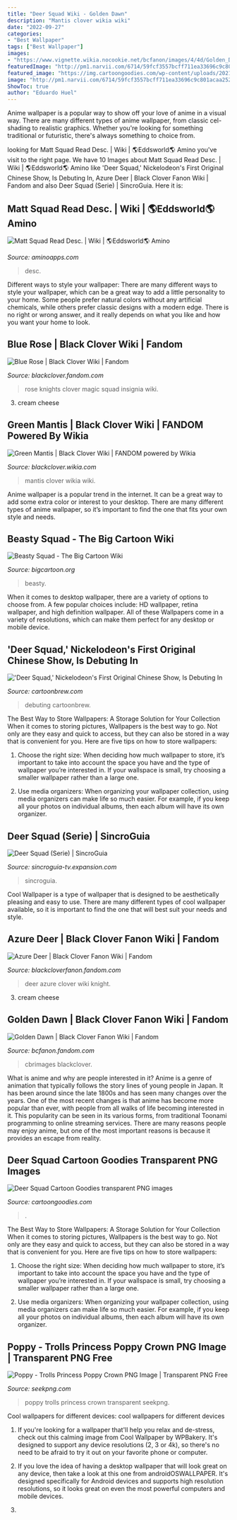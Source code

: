 ```yaml
---
title: "Deer Squad Wiki - Golden Dawn"
description: "Mantis clover wikia wiki"
date: "2022-09-27"
categories:
- "Best Wallpaper"
tags: ["Best Wallpaper"]
images:
- "https://www.vignette.wikia.nocookie.net/bcfanon/images/4/4d/Golden_Dawn_base.png/revision/latest?cb=20180329015107"
featuredImage: "http://pm1.narvii.com/6714/59fcf3557bcff711ea33696c9c801acaa252be64_00.jpg"
featured_image: "https://img.cartoongoodies.com/wp-content/uploads/2021/07/Deer-Squad-logo-300x187.png"
image: "http://pm1.narvii.com/6714/59fcf3557bcff711ea33696c9c801acaa252be64_00.jpg"
ShowToc: true
author: "Eduardo Huel"
---
```



Anime wallpaper is a popular way to show off your love of anime in a visual way. There are many different types of anime wallpaper, from classic cel-shading to realistic graphics. Whether you're looking for something traditional or futuristic, there's always something to choice from.

	

		
looking for Matt Squad Read Desc. | Wiki | 🌎Eddsworld🌎 Amino you've visit to the right page. We have 10 Images about Matt Squad Read Desc. | Wiki | 🌎Eddsworld🌎 Amino like &#039;Deer Squad,&#039; Nickelodeon&#039;s First Original Chinese Show, Is Debuting In, Azure Deer | Black Clover Fanon Wiki | Fandom and also Deer Squad (Serie) | SincroGuia. Here it is:
		
    
## Matt Squad Read Desc. | Wiki | 🌎Eddsworld🌎 Amino

<img loading=lazy src="http://pm1.narvii.com/6714/59fcf3557bcff711ea33696c9c801acaa252be64_00.jpg" onerror="this.onerror=null;this.src='https://tse1.mm.bing.net/th?id=OIP.dUp04q7FYFQ3H2yNEPsqaQHaEG&amp;pid=15.1';" alt="Matt Squad Read Desc. | Wiki | 🌎Eddsworld🌎 Amino">

_Source: aminoapps.com_

>desc. 

	

Different ways to style your wallpaper:
There are many different ways to style your wallpaper, which can be a great way to add a little personality to your home. Some people prefer natural colors without any artificial chemicals, while others prefer classic designs with a modern edge. There is no right or wrong answer, and it really depends on what you like and how you want your home to look.

    
## Blue Rose | Black Clover Wiki | Fandom

<img loading=lazy src="https://vignette.wikia.nocookie.net/blackclover/images/9/9b/Blue_Rose_Insignia.png/revision/latest?cb=20170919181802" onerror="this.onerror=null;this.src='https://tse4.mm.bing.net/th?id=OIP.hEDZgpF6UIB8WKpiYvFddQAAAA&amp;pid=15.1';" alt="Blue Rose | Black Clover Wiki | Fandom">

_Source: blackclover.fandom.com_

>rose knights clover magic squad insignia wiki. 

	

3. cream cheese 

    
## Green Mantis | Black Clover Wiki | FANDOM Powered By Wikia

<img loading=lazy src="https://vignette.wikia.nocookie.net/blackclover/images/e/e2/Green_Mantis_Insignia.png/revision/latest?cb=20170919182414" onerror="this.onerror=null;this.src='https://tse2.mm.bing.net/th?id=OIP.ssla4E-rjh2whTJb787JrwAAAA&amp;pid=15.1';" alt="Green Mantis | Black Clover Wiki | FANDOM powered by Wikia">

_Source: blackclover.wikia.com_

>mantis clover wikia wiki. 

	

Anime wallpaper is a popular trend in the internet. It can be a great way to add some extra color or interest to your desktop. There are many different types of anime wallpaper, so it’s important to find the one that fits your own style and needs.

    
## Beasty Squad - The Big Cartoon Wiki

<img loading=lazy src="https://bigcartoon.org/images/thumb/c/cf/Beasty_squad_BREAKING_UP_GIRLS_vs_BOYS_after_(2).png/240px-Beasty_squad_BREAKING_UP_GIRLS_vs_BOYS_after_(2).png" onerror="this.onerror=null;this.src='https://tse3.mm.bing.net/th?id=OIP.e_TdTEMwJ9oQqKaK-cXerAAAAA&amp;pid=15.1';" alt="Beasty Squad - The Big Cartoon Wiki">

_Source: bigcartoon.org_

>beasty. 

	

When it comes to desktop wallpaper, there are a variety of options to choose from. A few popular choices include: HD wallpaper, retina wallpaper, and high definition wallpaper. All of these Wallpapers come in a variety of resolutions, which can make them perfect for any desktop or mobile device. 

    
## &#039;Deer Squad,&#039; Nickelodeon&#039;s First Original Chinese Show, Is Debuting In

<img loading=lazy src="http://www.cartoonbrew.com/wp-content/uploads/2021/01/deer_squad.jpg" onerror="this.onerror=null;this.src='https://tse2.mm.bing.net/th?id=OIP.SLxqwQkE_lQbsNAdsuSKGgHaDe&amp;pid=15.1';" alt="&#039;Deer Squad,&#039; Nickelodeon&#039;s First Original Chinese Show, Is Debuting In">

_Source: cartoonbrew.com_

>debuting cartoonbrew. 

	

The Best Way to Store Wallpapers: A Storage Solution for Your Collection
When it comes to storing pictures, Wallpapers is the best way to go. Not only are they easy and quick to access, but they can also be stored in a way that is convenient for you. Here are five tips on how to store wallpapers:
1) Choose the right size: When deciding how much wallpaper to store, it’s important to take into account the space you have and the type of wallpaper you’re interested in. If your wallspace is small, try choosing a smaller wallpaper rather than a large one.

2) Use media organizers: When organizing your wallpaper collection, using media organizers can make life so much easier. For example, if you keep all your photos on individual albums, then each album will have its own organizer.

    
## Deer Squad (Serie) | SincroGuia

<img loading=lazy src="https://cdn.sincroguia.tv/uploads/series/deer-squad-poster-860771_V.jpg" onerror="this.onerror=null;this.src='https://tse4.mm.bing.net/th?id=OIP.oTer9XS6Zag9zZkCYSYK3QHaJ4&amp;pid=15.1';" alt="Deer Squad (Serie) | SincroGuia">

_Source: sincroguia-tv.expansion.com_

>sincroguia. 

	

Cool Wallpaper is a type of wallpaper that is designed to be aesthetically pleasing and easy to use. There are many different types of cool wallpaper available, so it is important to find the one that will best suit your needs and style.

    
## Azure Deer | Black Clover Fanon Wiki | Fandom

<img loading=lazy src="https://vignette.wikia.nocookie.net/blackcloverfanon/images/4/4c/Azure_Deer_Insignia.png/revision/latest?cb=20171231202225" onerror="this.onerror=null;this.src='https://tse4.mm.bing.net/th?id=OIP.vwUujYiKJed_wr1u2fRgQAAAAA&amp;pid=15.1';" alt="Azure Deer | Black Clover Fanon Wiki | Fandom">

_Source: blackcloverfanon.fandom.com_

>deer azure clover wiki knight. 

	

3. cream cheese 

    
## Golden Dawn | Black Clover Fanon Wiki | Fandom

<img loading=lazy src="https://www.vignette.wikia.nocookie.net/bcfanon/images/4/4d/Golden_Dawn_base.png/revision/latest?cb=20180329015107" onerror="this.onerror=null;this.src='https://tse2.mm.bing.net/th?id=OIP.1yxd9CpL1bPp0FFKTUrpvQHaEK&amp;pid=15.1';" alt="Golden Dawn | Black Clover Fanon Wiki | Fandom">

_Source: bcfanon.fandom.com_

>cbrimages blackclover. 

	

What is anime and why are people interested in it?
Anime is a genre of animation that typically follows the story lines of young people in Japan. It has been around since the late 1800s and has seen many changes over the years. One of the most recent changes is that anime has become more popular than ever, with people from all walks of life becoming interested in it. This popularity can be seen in its various forms, from traditional Toonami programming to online streaming services. There are many reasons people may enjoy anime, but one of the most important reasons is because it provides an escape from reality.

    
## Deer Squad Cartoon Goodies Transparent PNG Images

<img loading=lazy src="https://img.cartoongoodies.com/wp-content/uploads/2021/07/Deer-Squad-logo-300x187.png" onerror="this.onerror=null;this.src='https://tse4.mm.bing.net/th?id=OIP.srqsVaDvNwNWZm5F_wVdfAAAAA&amp;pid=15.1';" alt="Deer Squad Cartoon Goodies transparent PNG images">

_Source: cartoongoodies.com_

>. 

	

The Best Way to Store Wallpapers: A Storage Solution for Your Collection
When it comes to storing pictures, Wallpapers is the best way to go. Not only are they easy and quick to access, but they can also be stored in a way that is convenient for you. Here are five tips on how to store wallpapers:
1) Choose the right size: When deciding how much wallpaper to store, it’s important to take into account the space you have and the type of wallpaper you’re interested in. If your wallspace is small, try choosing a smaller wallpaper rather than a large one.

2) Use media organizers: When organizing your wallpaper collection, using media organizers can make life so much easier. For example, if you keep all your photos on individual albums, then each album will have its own organizer.

    
## Poppy - Trolls Princess Poppy Crown PNG Image | Transparent PNG Free

<img loading=lazy src="https://www.seekpng.com/png/detail/960-9603866_poppy-trolls-princess-poppy-crown.png" onerror="this.onerror=null;this.src='https://tse2.mm.bing.net/th?id=OIP.dhPewG89D2YCD7VtiGCydwHaOZ&amp;pid=15.1';" alt="Poppy - Trolls Princess Poppy Crown PNG Image | Transparent PNG Free">

_Source: seekpng.com_

>poppy trolls princess crown transparent seekpng. 

	

Cool wallpapers for different devices:
cool wallpapers for different devices 

1. If you're looking for a wallpaper that'll help you relax and de-stress, check out this calming image from Cool Wallpaper by WPBakery. It's designed to support any device resolutions (2, 3 or 4k), so there's no need to be afraid to try it out on your favorite phone or computer.

2. If you love the idea of having a desktop wallpaper that will look great on any device, then take a look at this one from androidOSWALLPAPER. It's designed specifically for Android devices and supports high resolution resolutions, so it looks great on even the most powerful computers and mobile devices.

3.

